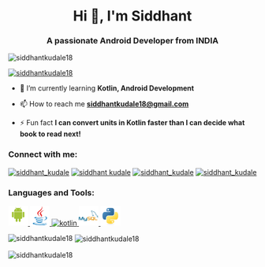 <h1 align="center">Hi 👋, I'm Siddhant</h1>
<h3 align="center">A passionate Android Developer from INDIA</h3>

<p align="left"> <img src="https://komarev.com/ghpvc/?username=siddhantkudale18&label=Profile%20views&color=0e75b6&style=flat" alt="siddhantkudale18" /> </p>

<p align="left"> <a href="https://github.com/ryo-ma/github-profile-trophy"><img src="https://github-profile-trophy.vercel.app/?username=siddhantkudale18" alt="siddhantkudale18" /></a> </p>

- 🌱 I’m currently learning **Kotlin, Android Development**

- 📫 How to reach me **siddhantkudale18@gmail.com**

- ⚡ Fun fact **I can convert units in Kotlin faster than I can decide what book to read next!**

<h3 align="left">Connect with me:</h3>
<p align="left">
<a href="https://twitter.com/siddhant_kudale" target="blank"><img align="center" src="https://raw.githubusercontent.com/rahuldkjain/github-profile-readme-generator/master/src/images/icons/Social/twitter.svg" alt="siddhant_kudale" height="30" width="40" /></a>
<a href="https://linkedin.com/in/siddhant kudale" target="blank"><img align="center" src="https://raw.githubusercontent.com/rahuldkjain/github-profile-readme-generator/master/src/images/icons/Social/linked-in-alt.svg" alt="siddhant kudale" height="30" width="40" /></a>
<a href="https://instagram.com/siddhant_kudale" target="blank"><img align="center" src="https://raw.githubusercontent.com/rahuldkjain/github-profile-readme-generator/master/src/images/icons/Social/instagram.svg" alt="siddhant_kudale" height="30" width="40" /></a>
<a href="https://www.leetcode.com/siddhant_kudale" target="blank"><img align="center" src="https://raw.githubusercontent.com/rahuldkjain/github-profile-readme-generator/master/src/images/icons/Social/leet-code.svg" alt="siddhant_kudale" height="30" width="40" /></a>
</p>

<h3 align="left">Languages and Tools:</h3>
<p align="left"> <a href="https://developer.android.com" target="_blank" rel="noreferrer"> <img src="https://raw.githubusercontent.com/devicons/devicon/master/icons/android/android-original-wordmark.svg" alt="android" width="40" height="40"/> </a> <a href="https://www.java.com" target="_blank" rel="noreferrer"> <img src="https://raw.githubusercontent.com/devicons/devicon/master/icons/java/java-original.svg" alt="java" width="40" height="40"/> </a> <a href="https://kotlinlang.org" target="_blank" rel="noreferrer"> <img src="https://www.vectorlogo.zone/logos/kotlinlang/kotlinlang-icon.svg" alt="kotlin" width="40" height="40"/> </a> <a href="https://www.mysql.com/" target="_blank" rel="noreferrer"> <img src="https://raw.githubusercontent.com/devicons/devicon/master/icons/mysql/mysql-original-wordmark.svg" alt="mysql" width="40" height="40"/> </a> <a href="https://www.python.org" target="_blank" rel="noreferrer"> <img src="https://raw.githubusercontent.com/devicons/devicon/master/icons/python/python-original.svg" alt="python" width="40" height="40"/> </a> </p>

<p><img align="left" src="https://github-readme-stats.vercel.app/api/top-langs?username=siddhantkudale18&show_icons=true&locale=en&layout=compact" alt="siddhantkudale18" /></p>

<p>&nbsp;<img align="center" src="https://github-readme-stats.vercel.app/api?username=siddhantkudale18&show_icons=true&locale=en" alt="siddhantkudale18" /></p>

<p><img align="center" src="https://github-readme-streak-stats.herokuapp.com/?user=siddhantkudale18&" alt="siddhantkudale18" /></p>
